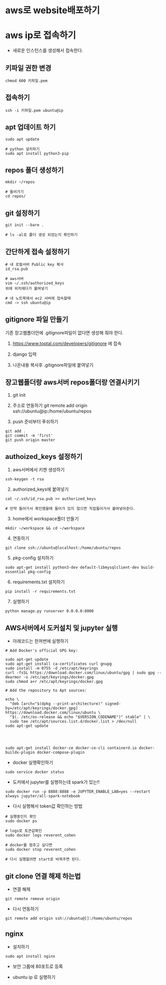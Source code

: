 # aws로 website배포하기

# aws ip로 접속하기
- 새로운 인스턴스를 생성해서 접속한다.

## 키파일 권한 변경
```
chmod 600 키파일.pem 
```

## 접속하기
```
ssh -i 키파일.pem ubuntu@ip
```

## apt 업데이트 하기
```
sudo apt update

# python 설치하기
sudo apt install python3-pip
```

## repos 폴더 생성하기
```
mkdir ~/repos

# 들어가기
cd repos/
```

## git 설정하기
```
git init --bare .

# ls -al로 폴더 생성 되었는지 확인하기
```

## 간단하게 접속 설정하기
```
# 내 로컬서버 Public key 복사
id_rsa.pub

# aws서버
vim ~/.ssh/authorized_keys 
위에 위치에다가 붙여넣기

# 내 노트북에서 ec2 서버에 접속할때 
cmd -> ssh ubuntu@ip 
```

## gitignore 파일 만들기
기존 장고웹폴더안에 .gitignore파일이 없다면 생성해 줘야 한다.

1. https://www.toptal.com/developers/gitignore
에 접속

2. django 입력

3. 나온내용 복사후 .gitignore파일에 붙여넣기

## 장고웹폴더랑 aws서버 repos폴더랑 연결시키기
1. git init

2. 주소로 연동하기
git remote add origin ssh://ubuntu@ip:/home/ubuntu/repos

3. push 준비부터 푸쉬하기
```
git add .
git commit -m 'first'
git push origin master 
```

## authoized_keys 설정하기
1. aws서버에서 키젠 생성하기
```
ssh-keygen -t rsa
```
2. authorized_keys에 붙여넣기
```
cat ~/.ssh/id_rsa.pub >> authorized_keys

# 만약 들어가서 확인했을때 들어가 있지 않으면 직접들어가서 붙여넣어준다.
```
3. home에서 workspace폴더 만들기
```
mkdir ~/workspace && cd ~/workspace 
```
4. 연동하기
```
git clone ssh://ubuntu@localhost:/home/ubuntu/repos
```
5. pkg-config 설치하기
```
sudo apt-get install python3-dev default-libmysqlclient-dev build-essential pkg-config
```
6. requirements.txt 설치하기
```
pip install -r requirements.txt
```
7. 실행하기 
```
python manage.py runserver 0.0.0.0:8000
```
## AWS서버에서 도커설치 및 jupyter 실행
- 아래코드는 한꺼번에 실행하기

```
# Add Docker's official GPG key:

sudo apt-get update
sudo apt-get install ca-certificates curl gnupg
sudo install -m 0755 -d /etc/apt/keyrings
curl -fsSL https://download.docker.com/linux/ubuntu/gpg | sudo gpg --dearmor -o /etc/apt/keyrings/docker.gpg
sudo chmod a+r /etc/apt/keyrings/docker.gpg
```

```
# Add the repository to Apt sources:

echo \
  "deb [arch="$(dpkg --print-architecture)" signed-by=/etc/apt/keyrings/docker.gpg] https://download.docker.com/linux/ubuntu \
  "$(. /etc/os-release && echo "$VERSION_CODENAME")" stable" | \
  sudo tee /etc/apt/sources.list.d/docker.list > /dev/null
sudo apt-get update




sudo apt-get install docker-ce docker-ce-cli containerd.io docker-buildx-plugin docker-compose-plugin
```

- docker 실행확인하기
```
sudo service docker status 
```

- 도커에서 jupyter를 실행하는데 spark가 있는!!
```
sudo docker run -p 8888:8888 -e JUPYTER_ENABLE_LAB=yes --restart always jupyter/all-spark-notebook
```

- 다시 실행해서 token값 확인하는 방법
```
# 실행중인지 확인
sudo docker ps

# logs로 토큰값확인
sudo docker logs reverent_cohen 

# docker를 멈추고 싶다면
sudo docker stop reverent_cohen

# 다시 실행할려면 start로 바꿔주면 된다.
```

## git clone 연결 해제 하는법
- 연결 해제
```
git remote remove origin
```

- 다시 연동하기
```
git remote add origin ssh://ubuntu@[]:/home/ubuntu/repos
```

## nginx
- 설치하기
```
sudo apt install nginx 
```

- 보안 그룹에 80포트로 등록

- ubuntu ip 로 실행하기